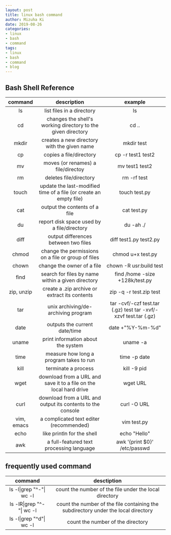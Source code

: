 ```yaml
---
layout: post
title: linux bash command
author: Mizuha Ki
date: 2019-08-26
categories:
- linux
- bash
- command
tags:
- linux
- bash
- command
- blog
---
```


## Bash Shell Reference

command | description | example
:--: | :---: | :---: 
ls | list files in a directory | ls
cd | changes the shell's working directory to the given directory | cd ..
mkdir | creates a new directory with the given name | mkdir test
cp | copies a file/directory | cp -r test1 test2
mv | moves (or renames) a file/directoy | mv test1 test2
rm | deletes file/directory | rm -rf test
touch | update the last-modified time of a file (or create an empty file) | touch test.py
cat | output the contents of a file | cat test.py
du | report disk space used by a file/directory | du -ah ./  
diff | output differences between two files | diff test1.py test2.py
chmod | change the permissions on a file or group of files | chmod u+x test.py
chown | change the owner of a file | chown -R usr:build test
find | search for files by name within a given directory | find /home -size +128k/test.py
zip, unzip | create a .zip archive or extract its contents | zip -q -r test.zip test
tar | unix archiving/de-archiving program | tar -cvf/-czf test.tar (.gz) test  tar -xvf/-xzvf test.tar (.gz)
date | outputs the current date/time | date +"%Y-%m-%d"
uname | print information about the system  | uname -a
time | measure how long a program takes to run | time -p date
kill | terminate a process | kill -9 pid
wget | download from a URL and save it to a file on the local hard drive | wget URL
curl | download from a URL and output its contents to the console | curl -O URL
vim, emacs | a complicated text editer (recommended) | vim test.py
echo | like println for the shell | echo "Hello"
awk | a full-featured text processing language | awk '{print $0}' /etc/passwd

## frequently used command

command | desctiption
:---: | :---:
ls -l\|grep "^-"\| wc -l | count the number of the file under the local directory
ls -lR\|grep "^-"\| wc -l | count the number of the file containing the subdirectory under the local directory
ls -l\|grep "^d"\| wc -l | count the number of the directory
